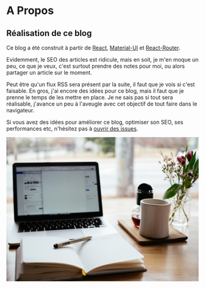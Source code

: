 # A Propos

## Réalisation de ce blog

Ce blog a été construit à partir de [React][react-site],
[Material-UI][material-ui-site] et [React-Router][react-router-site].

Evidemment, le SEO des articles est ridicule, mais en soit, je m'en moque un peu,
ce que je veux, c'est surtout prendre des notes pour moi, ou alors partager un
article sur le moment.

Peut être qu'un flux RSS sera présent par la suite, il faut que je vois si c'est
faisable. En gros, j'ai encore des idées pour ce blog, mais il faut que je
prenne le temps de les mettre en place. Je ne sais pas si tout sera réalisable,
j'avance un peu à l'aveugle avec cet objectif de tout faire dans le navigateur.

Si vous avez des idées pour améliorer ce blog, optimiser son SEO, ses
performances etc, n'hésitez pas à [ouvrir des issues][github-issue-new].

![Une image, parce que c'est possible d'en mettre une 😏](./img/posts/apropos_end.jpg)

[react-site]: https://reactjs.org/ "Site de React"
[material-ui-site]: https://material-ui.com/ "Site de Material UI"
[react-router-site]: https://reacttraining.com/react-router/ "Site de React Router"
[github-issue-new]: https://github.com/yoannfleurydev/yoannfleurydev.github.io/issues/new "Lien pour ouvrir un ticket sur le site github.org"

